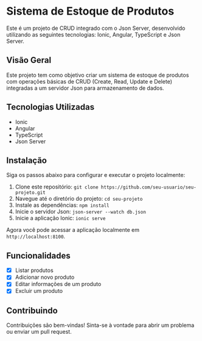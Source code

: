 # Sistema de Estoque de Produtos

Este é um projeto de CRUD integrado com o Json Server, desenvolvido utilizando as seguintes tecnologias: Ionic, Angular, TypeScript e Json Server.

## Visão Geral

Este projeto tem como objetivo criar um sistema de estoque de produtos com operações básicas de CRUD (Create, Read, Update e Delete) integradas a um servidor Json para armazenamento de dados.

## Tecnologias Utilizadas

- Ionic
- Angular
- TypeScript
- Json Server

## Instalação

Siga os passos abaixo para configurar e executar o projeto localmente:

1. Clone este repositório: `git clone https://github.com/seu-usuario/seu-projeto.git`
2. Navegue até o diretório do projeto: `cd seu-projeto`
3. Instale as dependências: `npm install`
4. Inicie o servidor Json: `json-server --watch db.json`
5. Inicie a aplicação Ionic: `ionic serve`

Agora você pode acessar a aplicação localmente em `http://localhost:8100`.

## Funcionalidades

- [x] Listar produtos
- [x] Adicionar novo produto
- [x] Editar informações de um produto
- [x] Excluir um produto

## Contribuindo

Contribuições são bem-vindas! Sinta-se à vontade para abrir um problema ou enviar um pull request.
